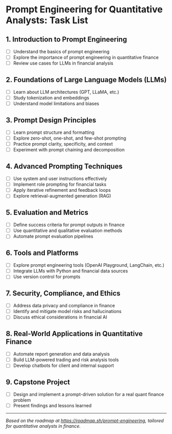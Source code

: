 # Prompt Engineering for Quantitative Analysts: Task List

## 1. Introduction to Prompt Engineering
- [ ] Understand the basics of prompt engineering
- [ ] Explore the importance of prompt engineering in quantitative finance
- [ ] Review use cases for LLMs in financial analysis

## 2. Foundations of Large Language Models (LLMs)
- [ ] Learn about LLM architectures (GPT, LLaMA, etc.)
- [ ] Study tokenization and embeddings
- [ ] Understand model limitations and biases

## 3. Prompt Design Principles
- [ ] Learn prompt structure and formatting
- [ ] Explore zero-shot, one-shot, and few-shot prompting
- [ ] Practice prompt clarity, specificity, and context
- [ ] Experiment with prompt chaining and decomposition

## 4. Advanced Prompting Techniques
- [ ] Use system and user instructions effectively
- [ ] Implement role prompting for financial tasks
- [ ] Apply iterative refinement and feedback loops
- [ ] Explore retrieval-augmented generation (RAG)

## 5. Evaluation and Metrics
- [ ] Define success criteria for prompt outputs in finance
- [ ] Use quantitative and qualitative evaluation methods
- [ ] Automate prompt evaluation pipelines

## 6. Tools and Platforms
- [ ] Explore prompt engineering tools (OpenAI Playground, LangChain, etc.)
- [ ] Integrate LLMs with Python and financial data sources
- [ ] Use version control for prompts

## 7. Security, Compliance, and Ethics
- [ ] Address data privacy and compliance in finance
- [ ] Identify and mitigate model risks and hallucinations
- [ ] Discuss ethical considerations in financial AI

## 8. Real-World Applications in Quantitative Finance
- [ ] Automate report generation and data analysis
- [ ] Build LLM-powered trading and risk analysis tools
- [ ] Develop chatbots for client and internal support

## 9. Capstone Project
- [ ] Design and implement a prompt-driven solution for a real quant finance problem
- [ ] Present findings and lessons learned

---

*Based on the roadmap at https://roadmap.sh/prompt-engineering, tailored for quantitative analysts in finance.* 